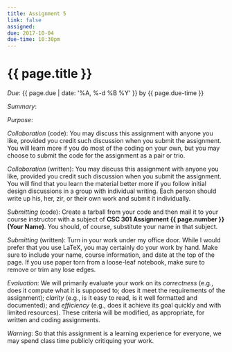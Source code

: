 ```yaml
---
title: Assignment 5
link: false
assigned:
due: 2017-10-04
due-time: 10:30pm
---
```

# {{ page.title }}

*Due*: {{ page.due | date: '%A, %-d %B %Y' }} by {{ page.due-time }}

*Summary*:

*Purpose*:

*Collaboration* (code): You may discuss this assignment with anyone you
like, provided you credit such discussion when you submit the assignment.
You will learn more if you do most of the coding on your own, but you
may choose to submit the code for the assignment as a pair or trio.

*Collaboration* (written): You may discuss this assignment with anyone you
like, provided you credit such discussion when you submit the assignment.
You will find that you learn the material better more if you follow 
initial design discussions in a group with individual writing.  Each 
person should write up his, her, zir, or their own work and submit it
individually.

*Submitting* (code): Create a tarball from your code and then mail it
to your course instructor with a subject of **CSC 301 Assignment {{
page.number }} (Your Name)**.  You should, of course, substitute your
name in that subject.

*Submitting* (written): Turn in your work under my office door.  While I
would prefer that you use LaTeX, you may certainly do your work by hand.
Make sure to include your name, course information, and date at the
top of the page.  If you use paper torn from a loose-leaf notebook,
make sure to remove or trim any lose edges.

*Evaluation*: We will primarily evaluate your work on its *correctness*
(e.g., does it compute what it is supposed to; does it meet the
requirements of the assignment); *clarity* (e.g., is it easy to read,
is it well formatted and documented); and *efficiency* (e.g., does it
achieve its goal quickly and with limited resources).  These criteria
will be modified, as appropriate, for written and coding assignments.

*Warning*: So that this assignment is a learning experience for everyone,
we may spend class time publicly critiquing your work.


